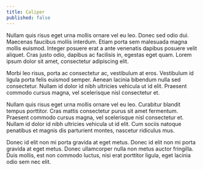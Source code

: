 ```yaml
---
title: Caliper
published: false
---
```


Nullam quis risus eget urna mollis ornare vel eu leo. Donec sed odio dui. Maecenas faucibus mollis interdum. Etiam porta sem malesuada magna mollis euismod. Integer posuere erat a ante venenatis dapibus posuere velit aliquet. Cras justo odio, dapibus ac facilisis in, egestas eget quam. Lorem ipsum dolor sit amet, consectetur adipiscing elit.

Morbi leo risus, porta ac consectetur ac, vestibulum at eros. Vestibulum id ligula porta felis euismod semper. Aenean lacinia bibendum nulla sed consectetur. Nullam id dolor id nibh ultricies vehicula ut id elit. Praesent commodo cursus magna, vel scelerisque nisl consectetur et.

Nullam quis risus eget urna mollis ornare vel eu leo. Curabitur blandit tempus porttitor. Cras mattis consectetur purus sit amet fermentum. Praesent commodo cursus magna, vel scelerisque nisl consectetur et. Nullam id dolor id nibh ultricies vehicula ut id elit. Cum sociis natoque penatibus et magnis dis parturient montes, nascetur ridiculus mus.

Donec id elit non mi porta gravida at eget metus. Donec id elit non mi porta gravida at eget metus. Donec ullamcorper nulla non metus auctor fringilla. Duis mollis, est non commodo luctus, nisi erat porttitor ligula, eget lacinia odio sem nec elit.